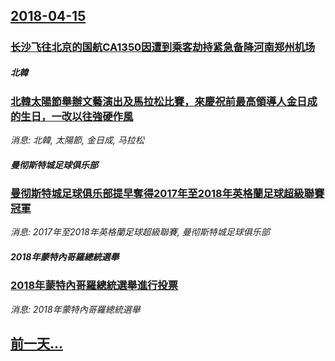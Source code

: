 ## [2018-04-15](/news/2018/04/15/index.md)

##### 
### [长沙飞往北京的国航CA1350因遭到乘客劫持紧急备降河南郑州机场 ](/news/2018/04/15/长沙飞往北京的国航CA1350因遭到乘客劫持紧急备降河南郑州机场.md)
##### 北韓
### [北韓太陽節舉辦文藝演出及馬拉松比賽，來慶祝前最高領導人金日成的生日，一改以往強硬作風 ](/news/2018/04/15/北韓太陽節舉辦文藝演出及馬拉松比賽-來慶祝前最高領導人金日成的生日-一改以往強硬作風.md)
_消息: 北韓, 太陽節, 金日成, 马拉松_

##### 曼彻斯特城足球俱乐部
### [曼彻斯特城足球俱乐部提早奪得2017年至2018年英格蘭足球超級聯賽冠軍 ](/news/2018/04/15/曼彻斯特城足球俱乐部提早奪得2017年至2018年英格蘭足球超級聯賽冠軍.md)
_消息: 2017年至2018年英格蘭足球超級聯賽, 曼彻斯特城足球俱乐部_

##### 2018年蒙特內哥羅總統選舉
### [2018年蒙特內哥羅總統選舉進行投票 ](/news/2018/04/15/2018年蒙特內哥羅總統選舉進行投票.md)
_消息: 2018年蒙特內哥羅總統選舉_

## [前一天...](/news/2018/04/14/index.md)

